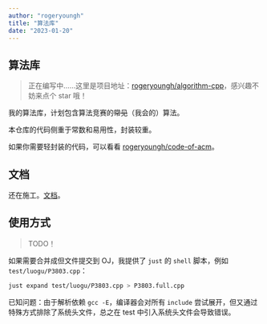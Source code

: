 ```yaml
---
author: "rogeryoungh"
title: "算法库"
date: "2023-01-20"
--- 
```


## 算法库

> 正在编写中……这里是项目地址：[rogeryoungh/algorithm-cpp](https://github.com/rogeryoungh/algorithm-cpp)，感兴趣不妨来点个 star 哦！

我的算法库，计划包含算法竞赛的~~常见~~（我会的）算法。

本仓库的代码侧重于常数和易用性，封装较重。

如果你需要轻封装的代码，可以看看 [rogeryoungh/code-of-acm](https://github.com/rogeryoungh/code-of-acm)。

## 文档

还在施工。[文档](./post/base)。

## 使用方式

> TODO！

如果需要合并成但文件提交到 OJ，我提供了 `just` 的 `shell` 脚本，例如 `test/luogu/P3803.cpp`：

```bash
just expand test/luogu/P3803.cpp > P3803.full.cpp
```

已知问题：由于解析依赖 `gcc -E`，编译器会对所有 `include` 尝试展开，但又通过特殊方式排除了系统头文件，总之在 test 中引入系统头文件会导致错误。
